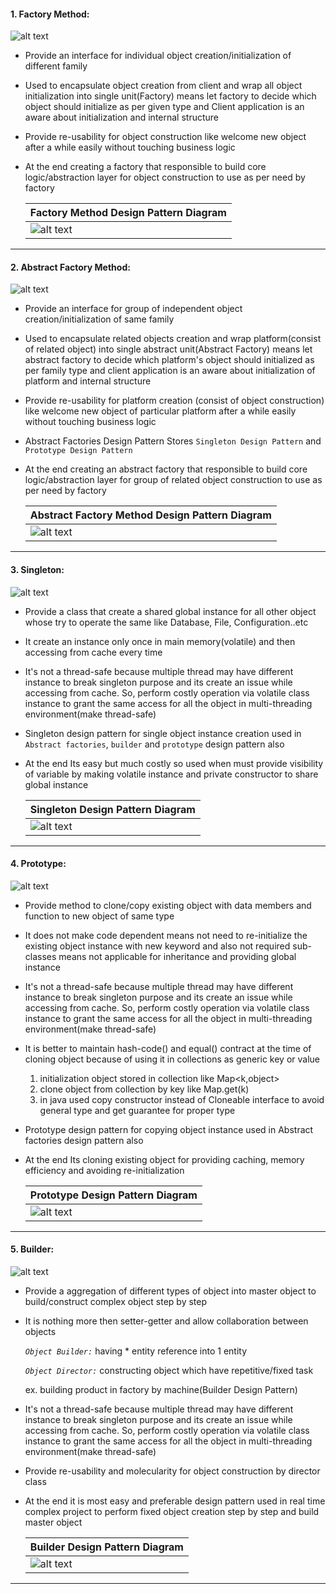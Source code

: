 #### 1. Factory Method: 
![alt text](https://github.com/manish24-tech/Java-Object-Oriented-Design-Pattern/blob/master/DP_img/factory-method-mini.png "Factory Method Creational Design Pattern")  
* Provide an interface for individual object creation/initialization of different family
* Used to encapsulate object creation from client and wrap all object initialization into single unit(Factory) means let factory to decide which object should initialize as per given type and Client application is an aware about initialization and internal structure
* Provide re-usability for object construction like welcome new object after a while easily without touching business logic 
* At the end creating a factory that responsible to build core logic/abstraction layer for object construction to use as per need by factory 

    | Factory Method Design Pattern Diagram | 
    | ---------------------- |
    | ![alt text](https://github.com/manish24-tech/Java-Object-Oriented-Design-Pattern/blob/master/DP_Diagram/factory_method.png "Factory Method Diagram") |
***
#### 2. Abstract Factory Method: 
![alt text](https://github.com/manish24-tech/Java-Object-Oriented-Design-Pattern/blob/master/DP_img/abstract-factory-mini.png "Abstract Creational Factory Design Pattern")  
* Provide an interface for group of independent object creation/initialization of same family
* Used to encapsulate related objects creation and wrap platform(consist of related object) into single abstract unit(Abstract Factory) means let abstract factory to decide which platform's object should initialized as per family type and client application is an aware about initialization of platform and internal structure
* Provide re-usability for platform creation (consist of object construction) like welcome new object of particular platform after a while easily without touching business logic
* Abstract Factories Design Pattern Stores `Singleton Design Pattern` and `Prototype Design Pattern`
* At the end creating an abstract factory that responsible to build core logic/abstraction layer for group of related object construction to use as per need by factory 

    | Abstract Factory Method Design Pattern Diagram | 
    | ---------------------- |
    | ![alt text](https://github.com/manish24-tech/Java-Object-Oriented-Design-Pattern/blob/master/DP_Diagram/abstract_factory.png "Abstract Factory Method Diagram") |
***
#### 3. Singleton: 
![alt text](https://github.com/manish24-tech/Java-Object-Oriented-Design-Pattern/blob/master/DP_img/singleton-mini.png "Sigleton Creational Design Pattern")  
* Provide a class that create a shared global instance for all other object whose try to operate the same like Database, File, Configuration..etc
* It create an instance only once in main memory(volatile) and then accessing from cache every time
* It's not a thread-safe because multiple thread may have different instance to break singleton purpose and its create an issue while accessing from cache. So, perform costly operation via volatile class instance to grant the same access for all the object in multi-threading environment(make thread-safe)
* Singleton design pattern for single object instance creation used in `Abstract factories`, `builder` and `prototype` design pattern also
* At the end Its easy but much costly so used when must provide visibility of variable by making volatile instance and private constructor to share global instance

    | Singleton Design Pattern Diagram | 
    | ---------------------- |
    | ![alt text](https://github.com/manish24-tech/Java-Object-Oriented-Design-Pattern/blob/master/DP_Diagram/singleton.png "Singleton Diagram") |
***
#### 4. Prototype: 
![alt text](https://github.com/manish24-tech/Java-Object-Oriented-Design-Pattern/blob/master/DP_img/prototype-mini.png "Prototype Creational Design Pattern")  
* Provide method to clone/copy existing object with data members and function to new object of same type
* It does not make code dependent means not need to re-initialize the existing object instance with new keyword and also not required sub-classes means not applicable for inheritance and providing global instance
* It's not a thread-safe because multiple thread may have different instance to break singleton purpose and its create an issue while accessing from cache. So, perform costly operation via volatile class instance to grant the same access for all the object in multi-threading environment(make thread-safe)
* It is better to maintain hash-code() and equal() contract at the time of cloning object because of using it in collections as generic<T> key or value<R> 
    1. initialization object stored in collection like Map<k,object>
    2. clone object from collection by key like Map.get(k)
    3. in java used copy constructor instead of Cloneable interface to avoid general type and get guarantee for proper type 
* Prototype design pattern for copying object instance used in Abstract factories design pattern also
* At the end Its cloning existing object for providing caching, memory efficiency and avoiding re-initialization

    | Prototype Design Pattern Diagram | 
    | ---------------------- |
    | ![alt text](https://github.com/manish24-tech/Java-Object-Oriented-Design-Pattern/blob/master/DP_Diagram/prototype.png "Prototype Diagram") |
***
#### 5. Builder: 
![alt text](https://github.com/manish24-tech/Java-Object-Oriented-Design-Pattern/blob/master/DP_img/builder-mini.png "Builder Creational Design Pattern")  
* Provide a aggregation of different types of object into master object to build/construct complex object step by step
* It is nothing more then setter-getter and allow collaboration between objects

    *`Object Builder:`* having * entity reference into 1 entity
    
    *`Object Director:`* constructing object which have repetitive/fixed task 
    
  ex. building product in factory by machine(Builder Design Pattern)

* It's not a thread-safe because multiple thread may have different instance to break singleton purpose and its create an issue while accessing from cache. So, perform costly operation via volatile class instance to grant the same access for all the object in multi-threading environment(make thread-safe)
* Provide re-usability and molecularity for object construction by director class 
* At the end it is most easy and preferable design pattern used in real time complex project to perform fixed object creation step by step and build master object

    | Builder Design Pattern Diagram | 
    | ---------------------- |
    | ![alt text](https://github.com/manish24-tech/Java-Object-Oriented-Design-Pattern/blob/master/DP_Diagram/builder_director.png "Builder Diagram") |
***
